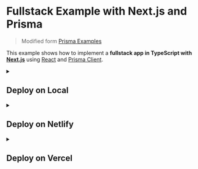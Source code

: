 # Fullstack Example with Next.js and Prisma

> Modified form [Prisma Examples](https://github.com/prisma/prisma-examples/tree/latest/typescript/rest-nextjs-api-routes)

This example shows how to implement a **fullstack app in TypeScript with [Next.js](https://nextjs.org/)** using [React](https://reactjs.org/) and [Prisma Client](https://www.prisma.io/docs/reference/tools-and-interfaces/prisma-client).

<details>
  <summary><h2>Deploy on Local</h2></summary>

### 🧑‍🍳 Before We Start

1. Create a [TiDB Cloud](https://tidbcloud.com/) account and get your free trial cluster.

### 1. Get connection details

1. Navigate to your TiDB Cloud Serverless cluster's dashboard.
2. Get **Endpoint**, **Port** and **User** field from the Connection tab.
3. Build your DATABASE_URL string: `mysql://<User>:<Password>@<Endpoint>:<Port>/rest_nextjs?sslaccept=strict`

![image](https://user-images.githubusercontent.com/35677990/202609001-ecf07f3d-a7a3-4376-9b7d-54f4096aaec6.jpg)

You will use this DATABASE_URL string to connect to TiDB Cloud Serverless cluster later.

### 2. Deploy on your workspace

1. Clone the code.
   ```shell
   git clone https://github.com/tidbcloud/nextjs-prisma-example.git
   cd nextjs-prisma-example
   ```
2. Set DATABASE_URL environment variables.
   ```shell
   export DATABASE_URL=${your_DATABASE_URL_string}
   ```
3. Install dependence.
   ```shell
   npm install .
   ```
4. Migrate your database.
   ````shell
   npx prisma migrate dev
   ````
5. Start the app.
   ```shell
   npm run dev
   ```

🎉 Mission Completes.

The app is now running, navigate to http://localhost:3000/ in your browser to explore its UI.

</details>

<details>
  <summary><h2>Deploy on Netlify</h2></summary>

### 🧑‍🍳 Before We Start

1. Create a [TiDB Cloud](https://tidbcloud.com/) account and get your free trial cluster.
2. Create a [Netlify](https://app.netlify.com/signup) account.

### 1. Get connection details

1. Navigate to your TiDB Serverless cluster's dashboard.
2. Get **Endpoint**, **Port** and **User** field from the Connection tab.
3. Build your DATABASE_URL string: `mysql://<User>:<Password>@<Endpoint>:<Port>/rest_nextjs?sslaccept=strict`

![image](https://user-images.githubusercontent.com/35677990/202609001-ecf07f3d-a7a3-4376-9b7d-54f4096aaec6.jpg)

You will use this DATABASE_URL string to connect to TiDB Cloud Serverless cluster later.

### 2. Deploy on Netlify

The **Deploy to Netlify** button will take you to Netlify's deployment page. Then Netlify will help to clone this job to your own GitHub repository and automatically deploy it.

[![Deploy to Netlify button](https://www.netlify.com/img/deploy/button.svg)](https://app.netlify.com/start/deploy?repository=https://github.com/tidbcloud/nextjs-prisma-example)

1. Click the **Deploy to Netlify** button.
2. Click **Connect to GitHub** and authenticate GitHub account.
3. Fill in **Repository name** for your own GitHub repository.
4. Enter the DATABASE_URL string, set in the previous step, in the **Set database URL** field.
5. Click **Save & Deploy**.

![img](https://user-images.githubusercontent.com/35677990/208869376-c642e816-cb74-4012-9070-9a2cc301b72e.jpg)

🎉 Mission Completes.

Now wait for the deployment to complete, then you can view your site on the default domain generated by Netlify.

</details>

<details>
  <summary><h2>Deploy on Vercel</h2></summary>

### 🧑‍🍳 Before We Start

1. Create a [TiDB Cloud](https://tidbcloud.com/) account and get your free trial cluster.
2. Create a [Vercel](https://vercel.com/signup) account.

### Deploy on Vercel

The **Deploy** button will take you through Vercel's project creation flow. Vercel will help to clone this job to your own GitHub repository and automatically deploy it.

[![Deploy with Vercel](https://vercel.com/button)](https://vercel.com/new/clone?repository-name=nextjs-prisma-example&repository-url=https%3A%2F%2Fgithub.com%2Ftidbcloud%2Fnextjs-prisma-example&integration-ids=oac_coKBVWCXNjJnCEth1zzKoF1j)

1. Click the **Deploy** button.
2. Click **GitHub** button and authenticate GitHub account.
3. Select your **Git Scope** and fill in **Repository Name** for your own GitHub repository.
4. Click **Create** to create the git repository.
5. Click **Add** to activate the integration procedures.
6. In the integration window, choose **Prisma** framework and the cluster you created.
7. Click **Add Integration and Return to Vercel**.

![image](https://user-images.githubusercontent.com/3690895/209358866-29fd564d-97d0-47bb-a7e7-c62e04db30c1.png)

🎉 Mission Completes.

Now wait for the deployment to complete, then you can view your site on the default domain generated by Vercel.

</details>
